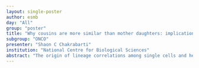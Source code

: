 ```yaml
---
layout: single-poster
author: esmb
day: "All"
group: "poster"
title: "Why cousins are more similar than mother daughters: implications for cell cycle control"
subgroup: "ONCO"
presenter: "Shaon C Chakrabarti"
institution: "National Centre for Biological Sciences"
abstract: "The origin of lineage correlations among single cells and heterogeneity in their intermitotic and apoptosis times (IMT and AT) may reflect underlying principles of cell cycle control. We developed lineage-tracking experiments and computational algorithms to uncover correlations and heterogeneity in the IMT and AT of a colon cancer cell line before and during cisplatin treatment. These correlations could not be explained using simple protein production/degradation models. Sister cell fates were similar regardless of whether they divided before or after cisplatin administration and did not arise from proximity-related factors, suggesting fate determination early in a cell’s lifetime. Based on these findings, we developed a theoretical model explaining how the observed correlation structure can arise from oscillatory mechanisms underlying cell fate control. Our model recapitulated the data only with very specific oscillation periods that fit measured circadian rhythms, thereby suggesting an important role of the circadian clock in controlling cell cycle progression."
---
```


